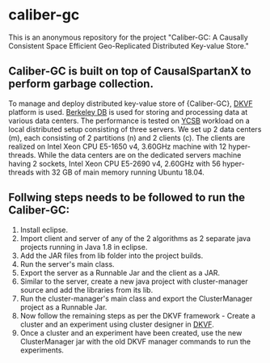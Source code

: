 # caliber-gc
This is an anonymous repository for the project "Caliber-GC: A Causally Consistent Space Efficient Geo-Replicated Distributed Key-value Store."

## Caliber-GC is built on top of CausalSpartanX to perform garbage collection.
To manage and deploy distributed key-value store of {Caliber-GC}, [DKVF](https://github.com/roohitavaf/DKVF) platform is used. [Berkeley DB](https://www.oracle.com/database/technologies/related/berkeleydb.html) is used for storing and processing data at various data centers. The performance is tested on [YCSB](https://courses.cs.duke.edu/fall13/compsci590.4/838-CloudPapers/ycsb.pdf) workload on a local distributed setup consisting of three servers. We set up 2 data centers (m), each consisting of 2 partitions (n) and 2 clients (c). The clients are realized on Intel Xeon CPU E5-1650 v4, 3.60GHz machine with 12 hyper-threads. While the data centers are on the dedicated servers machine having 2 sockets, Intel Xeon CPU E5-2690 v4, 2.60GHz with 56 hyper-threads with 32 GB of main memory running Ubuntu 18.04.


## Follwing steps needs to be followed to run the Caliber-GC:
  1. Install eclipse.
  2. Import client and server of any of the 2 algorithms as 2 separate java projects running in Java 1.8 in eclipse.
  3. Add the JAR files from lib folder into the project builds.
  4. Run the server's main class.
  5. Export the server as a Runnable Jar and the client as a JAR.
  6. Similar to the server, create a new java project with cluster-manager source and add the libraries from its lib.
  7. Run the cluster-manager's main class and export the ClusterManager project as a Runnable Jar.
  8. Now follow the remaining steps as per the DKVF framework - Create a cluster and an experiment using cluster designer in [DKVF](https://github.com/roohitavaf/DKVF).
  9. Once a cluster and an experiment have been created, use the new ClusterManager jar with the old DKVF manager commands to run the experiments.
